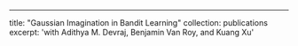 ---
title: "Gaussian Imagination in Bandit Learning"
collection: publications
excerpt: 'with Adithya M. Devraj, Benjamin Van Roy, and Kuang Xu'

